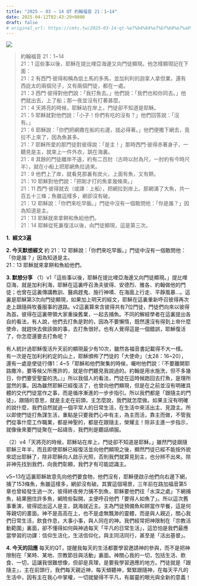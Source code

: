 ```yaml
---
title: "2025 – 03 – 14 QT 約翰福音 21：1~14"
date: 2025-04-12T02:43:29+0800
draft: false
# original_url: https://cmtc.tw/2025-03-14-qt-%e7%b4%84%e7%bf%b0%e7%a6%8f%e9%9f%b3-21%ef%bc%9a114
---
```


![](/images/qt.jpg)
> 約翰福音 21：1\~14  
> 21：1 這些事以後，耶穌在提比哩亞海邊又向門徒顯現。他怎樣顯現記在下面：  
> 21：2 有西門‧彼得和稱為低土馬的多馬，並加利利的迦拿人拿但業，還有西庇太的兩個兒子，又有兩個門徒，都在一處。  
> 21：3 西門‧彼得對他們說：「我打魚去。」他們說：「我們也和你同去。」他們就出去，上了船；那一夜並沒有打著甚麼。  
> 21：4 天將亮的時候，耶穌站在岸上，門徒卻不知道是耶穌。  
> 21：5 耶穌就對他們說：「小子！你們有吃的沒有？」他們回答說：「沒有。」  
> 21：6 耶穌說：「你們把網撒在船的右邊，就必得著。」他們便撒下網去，竟拉不上來了，因為魚甚多。  
> 21：7 耶穌所愛的那門徒對彼得說：「是主！」那時西門‧彼得赤著身子，一聽見是主，就束上一件外衣，跳在海裏。  
> 21：8 其餘的門徒離岸不遠，約有二百肘（古時以肘為尺，一肘約有今時尺半），就在小船上把那網魚拉過來。  
> 21：9 他們上了岸，就看見那裏有炭火，上面有魚，又有餅。  
> 21：10 耶穌對他們說：「把剛才打的魚拿幾條來。」  
> 21：11 西門‧彼得就去（或譯：上船），把網拉到岸上。那網滿了大魚，共一百五十三條；魚雖這樣多，網卻沒有破。  
> 21：12 耶穌說：「你們來吃早飯。」門徒中沒有一個敢問他：「你是誰？」因為知道是主。  
> 21：13 耶穌就來拿餅和魚給他們。  
> 21：14 耶穌從死裏復活以後，向門徒顯現，這是第三次。

**1.  經文3遍**

**2. 今天默想經文**
約 21：12 耶穌說：「你們來吃早飯。」門徒中沒有一個敢問他：「你是誰？」因為知道是主。  
21：13 耶穌就來拿餅和魚給他們。

**3. 默想分享**
（1）v1「這些事以後，耶穌在提比哩亞海邊又向門徒顯現。」提比哩亞海，就是加利利海，耶穌在這裏呼召漁夫彼得、安德烈、雅各、約翰做他的門徒；也曾在這裏傳講教訓、醫病趕鬼、施行神嘖、在海面上行走、平靜風暴…。這裏是耶穌第3次向門徒顯現，如果加上明天的經文，耶穌在這裏重新呼召彼得再次走上跟隨與牧養服事的道路。v2這裏算來含彼得共有7位門徒，門徒們向來以彼得為首。彼得在這裏帶領大家重操舊業，一起去捕魚。不同的解經學者在這裏提出各自的看法，有人說，他們去打魚是對的，因為不要懶惰，既然還沒有得到上帝什麼使命，就趕快去做該做的事，去打魚很好。也有人覺得這是一個錯誤，耶穌復活了，你怎麼還要去打魚呢？

有人統計過耶穌復活升天前的顯現最少有10次，雖然各福音書記載得不大一樣。有一次是在加利利約定的山上，耶穌頒佈了門徒的「大使命」（太28：16\~20），還有一處是使徒行傳1：4\~5「耶穌和他們聚集的時候，囑咐他們說：『不要離開耶路撒冷，要等候父所應許的，就是你們聽見我說過的。約翰是用水施洗，但不多幾日，你們要受聖靈的洗。』」所以我個人的看法，門徒在這時候跑回去打魚，是理所當然的事。因為雖然耶穌已經復活了，也曾向他們顯現，但是在之前並沒有明確具體的交代門徒當作之事，而是循序漸進的一步步指引。所以我們都是「跟隨主的門徒」，跟隨的意思，就是主走在前頭，主怎麼說，我們就怎麼做。如果主沒有明確的說什麼，我們自然就過一個平常人的日常生活，在生活中來活出主、見證主。所以即使門徒打魚謀生活，重點是只要我們心中有主，為主而活，靠主而做，不管我們從事什麼工作職業，都是神聖的，都是在跟隨主，榮耀主！除非主進一步指示，就像後來要門徒聚在一起禱告，我們則是聽話順服。

（2）v4「天將亮的時候，耶穌站在岸上，門徒卻不知道是耶穌。」雖然門徒跟隨耶穌三年半，而且即使耶穌已經復活並向他們顯現之後，顯然門徒已經不能按外貌來認出耶穌了，除非耶穌向人啟示光照，否則我們就算見到主，也分辨不出來。除非神先找到我們，向我們彰顯，我們才有可能認識主。

v5\~13在這裏耶穌故意先向他們要食物，他們沒有，耶穌便啟示他們向右邊下網，捕了153條魚，魚雖這樣多，網卻沒有破。其實這個場景，三年前在路加福音第5章也曾經發生過一次，彼得終夜勞力捕不到魚，耶穌要他們往「水深之處」下網捕魚，結果圈住許多魚，網險些裂開，主便呼召他們「要得人如魚了」。所以這次舊事重演，彼得認出這人是主，跳海就近主。主為門徒預備魚和餅當作早餐，這是何等親切的畫面。神不是高高在上，也不是虛無飄渺的靈體，而是與人親近，關心我們日常生活，飲食作息，大事小事，與人同在的神。我們經常把神限制在「宗教活動範圍」裏面，卻不懂得如何與神過每天「平凡的日常生活」，這恐怕是我們最應當學習的功課：信仰生活化，生活信仰化，與主同活同行，甚至是「活出基督」。

**4. 今天的回應**
每天的QT，提醒我每天的生活都要學習邀請神的參與，而不是把神限制在「某時、某地、宗教節目與活動」裏面。神關心我的一切，包括生活、飲食、一切，這讓我很難想像，但卻是真理，是要我學習適應的地方。門徒就是「跟隨主」，主在前頭行，我們每天親近神，每天傾聽神，緊緊跟隨神，在每天平凡的生活中，因有主在我心中掌權，一切就變得不平凡，有屬靈的眼光與全新的意義！
